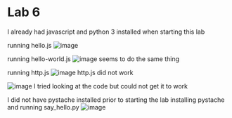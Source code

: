# Lab 6

I already had javascript and python 3 installed when starting this lab

running hello.js
![image](https://user-images.githubusercontent.com/78322824/167725605-b2294354-71fe-4e7a-afe4-21e1faacc290.png)

running hello-world.js
![image](https://user-images.githubusercontent.com/78322824/167725816-21fcb2a2-a4e0-4808-92ec-3e919c90fa7c.png)
seems to do the same thing 

running http.js
![image](https://user-images.githubusercontent.com/78322824/167725849-71e6721a-f4c8-445e-84e7-3fcd0dc96ce6.png)
http.js did not work

![image](https://user-images.githubusercontent.com/78322824/167726295-2a5ea385-1c93-4ffa-ab3b-529508eaf931.png)
I tried looking at the code but could not get it to work

I did not have pystache installed prior to starting the lab
installing pystache and running say_hello.py
![image](https://user-images.githubusercontent.com/78322824/167725935-50110de5-5b86-4fd6-86e3-d8079b8c4734.png)




